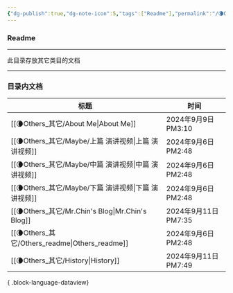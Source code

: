 ```yaml
---
{"dg-publish":true,"dg-note-icon":5,"tags":["Readme"],"permalink":"/🌘Others_其它/Others_readme/","dgPassFrontmatter":true,"noteIcon":5,"created":"2024-08-24T23:09:56.006+08:00","updated":"2024-09-06T14:48:08.801+08:00"}
---
```


### Readme
--- 
此目录存放其它类目的文档
***
### 目录内文档
| 标题                                                | 时间                 |
| ------------------------------------------------- | ------------------ |
| [[🌘Others_其它/About Me\|About Me]]             | 2024年9月9日 PM3:10   |
| [[🌘Others_其它/Maybe/上篇 演讲视频\|上篇 演讲视频]]         | 2024年9月6日 PM2:48   |
| [[🌘Others_其它/Maybe/中篇  演讲视频\|中篇  演讲视频]]       | 2024年9月6日 PM2:48   |
| [[🌘Others_其它/Maybe/下篇  演讲视频\|下篇  演讲视频]]       | 2024年9月6日 PM2:48   |
| [[🌘Others_其它/Mr.Chin's Blog\|Mr.Chin's Blog]] | 2024年9月11日 PM7:35  |
| [[🌘Others_其它/Others_readme\|Others_readme]]   | 2024年9月6日 PM2:48   |
| [[🌘Others_其它/History\|History]]               | 2024年9月11日 PM7:49  |

{ .block-language-dataview}
